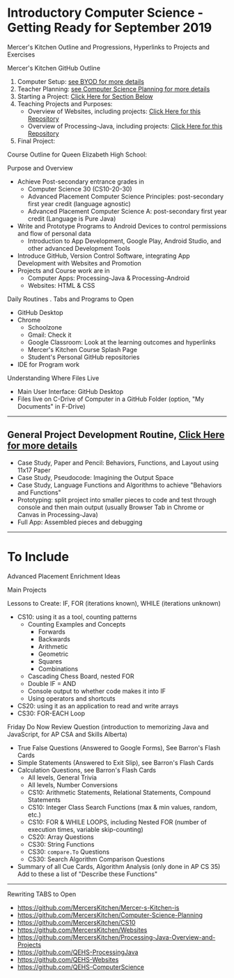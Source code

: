# Introductory Computer Science - Getting Ready for September 2019
Mercer's Kitchen Outline and Progressions, Hyperlinks to Projects and Exercises

Mercer's Kitchen GitHub Outline
1. Computer Setup: <a href="https://github.com/MercersKitchen/BYOD">see BYOD for more details</a>
2. Teacher Planning: <a href="https://github.com/MercersKitchen/Computer-Science-Planning">see Computer Science Planning for more details</a>
3. Starting a Project: <a href="">Click Here for Section Below</a>
4. Teaching Projects and Purposes:
   - Overview of Websites, including projects: <a href="https://github.com/MercersKitchen/Websites">Click Here for this Repository</a>
   - Overview of Processing-Java, including projects: <a href="https://github.com/MercersKitchen/Processing-Java-Overview-and-Projects">Click Here for this Repository</a>
5. Final Project: <a href=""></a>

Course Outline for Queen Elizabeth High School: <a href=""></a>

Purpose and Overview
- Achieve Post-secondary entrance grades in
  - Computer Science 30 (CS10-20-30)
  - Advanced Placement Computer Science Principles: post-secondary first year credit (language agnostic)
  - Advanced Placement Computer Science A: post-secondary first year credit (Language is Pure Java)
- Write and Prototype Programs to Android Devices to control permissions and flow of personal data
  - Introduction to App Development, Google Play, Android Studio, and other advanced Development Tools
- Introduce GitHub, Version Control Software, integrating App Development with Websites and Promotion
- Projects and Course work are in
  - Computer Apps: Processing-Java & Processing-Android
  - Websites: HTML & CSS

Daily Routines
. Tabs and Programs to Open
  - GitHub Desktop
  - Chrome
    - Schoolzone
    - Gmail: Check it
    - Google Classroom: Look at the learning outcomes and hyperlinks
    - Mercer's Kitchen Course Splash Page
    - Student's Personal GitHub repositories
  - IDE for Program work

Understanding Where Files Live
- Main User Interface: GitHub Desktop
- Files live on C-Drive of Computer in a GitHub Folder (option, "My Documents" in F-Drive)

---

## General Project Development Routine, <a href="https://github.com/QEHS-ComputerScience/Project-Development-and-Resources">Click Here for more details</a>
- Case Study, Paper and Pencil: Behaviors, Functions, and Layout using 11x17 Paper
- Case Study, Pseudocode: Imagining the Output Space
- Case Study, Language Functions and Algorithms to achieve "Behaviors and Functions"
- Prototyping: split project into smaller pieces to code and test through console and then main output (usually Browser Tab in Chrome or Canvas in Processing-Java)
- Full App: Assembled pieces and debugging

---

# To Include

Advanced Placement Enrichment Ideas

Main Projects

Lessons to Create: IF, FOR (iterations known), WHILE (iterations unknown)
- CS10: using it as a tool, counting patterns
  - Counting Examples and Concepts
    - Forwards
    - Backwards
    - Arithmetic
    - Geometric
    - Squares
    - Combinations
  - Cascading Chess Board, nested FOR
  - Double IF = AND
  - Console output to whether code makes it into IF
  - Using operators and shortcuts
- CS20: using it as an application to read and write arrays
- CS30: FOR-EACH Loop

Friday Do Now Review Question (introduction to memorizing Java and JavaScript, for AP CSA and Skills Alberta)
- True False Questions (Answered to Google Forms), See Barron's Flash Cards
- Simple Statements (Answered to Exit Slip), see Barron's Flash Cards
- Calculation Questions, see Barron's Flash Cards
  - All levels, General Trivia
  - All levels, Number Conversions
  - CS10: Arithmetic Statements, Relational Statements, Compound Statements
  - CS10: Integer Class Search Functions (max & min values, random, etc.)
  - CS10: FOR & WHILE LOOPS, including Nested FOR (number of execution times, variable skip-counting)
  - CS20: Array Questions
  - CS30: String Functions
  - CS30: `compare.To` Questions
  - CS30: Search Algorithm Comparison Questions
- Summary of all Cue Cards, Algorithm Analysis (only done in AP CS 35)
Add to these a list of "Describe these Functions"

 ---

Rewriting TABS to Open
- https://github.com/MercersKitchen/Mercer-s-Kitchen-is
- https://github.com/MercersKitchen/Computer-Science-Planning
- https://github.com/MercersKitchen/CS10
- https://github.com/MercersKitchen/Websites
- https://github.com/MercersKitchen/Processing-Java-Overview-and-Projects
- https://github.com/QEHS-ProcessingJava
- https://github.com/QEHS-Websites
- https://github.com/QEHS-ComputerScience
